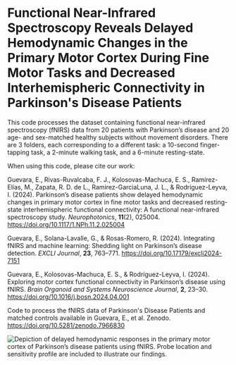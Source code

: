 # Functional Near-Infrared Spectroscopy Reveals Delayed Hemodynamic Changes in the Primary Motor Cortex During Fine Motor Tasks and Decreased Interhemispheric Connectivity in Parkinson's Disease Patients

This code processes the dataset containing functional near-infrared spectroscopy (fNIRS) data from 20 patients with Parkinson’s disease and 20 age- and sex-matched healthy subjects without movement disorders. There are 3 folders, each corresponding to a different task: a 10-second finger-tapping task, a 2-minute walking task, and a 6-minute resting-state. 

When using this code, please cite our work:

Guevara, E., Rivas-Ruvalcaba, F. J., Kolosovas-Machuca, E. S., Ramírez-Elías, M., Zapata, R. D. de L., Ramirez-GarciaLuna, J. L., & Rodríguez-Leyva, I. (2024). Parkinson’s disease patients show delayed hemodynamic changes in primary motor cortex in fine motor tasks and decreased resting-state interhemispheric functional connectivity: A functional near-infrared spectroscopy study. _Neurophotonics_, **11**(2), 025004. https://doi.org/10.1117/1.NPh.11.2.025004

Guevara, E., Solana-Lavalle, G., & Rosas-Romero, R. (2024). Integrating fNIRS and machine learning: Shedding light on Parkinson’s disease detection. _EXCLI Journal_, **23**, 763–771. https://doi.org/10.17179/excli2024-7151

Guevara, E., Kolosovas-Machuca, E. S., & Rodríguez-Leyva, I. (2024). Exploring motor cortex functional connectivity in Parkinson’s disease using fNIRS. _Brain Organoid and Systems Neuroscience Journal_, **2**, 23–30. https://doi.org/10.1016/j.bosn.2024.04.001

Code to process the fNIRS data of Parkinson's Disease Patients and matched controls available in Guevara, E., et al. Zenodo. https://doi.org/10.5281/zenodo.7966830

![Depiction of delayed hemodynamic responses in the primary motor cortex of Parkinson’s disease patients using fNIRS. Probe location and sensitivity profile are included to illustrate our findings.](figures/NeuroPhotonics_cover.png)
